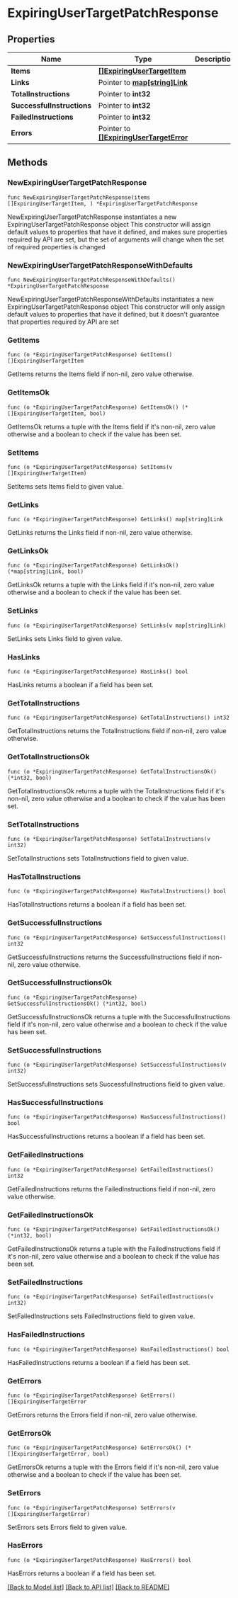 # ExpiringUserTargetPatchResponse

## Properties

Name | Type | Description | Notes
------------ | ------------- | ------------- | -------------
**Items** | [**[]ExpiringUserTargetItem**](ExpiringUserTargetItem.md) |  | 
**Links** | Pointer to [**map[string]Link**](Link.md) |  | [optional] 
**TotalInstructions** | Pointer to **int32** |  | [optional] 
**SuccessfulInstructions** | Pointer to **int32** |  | [optional] 
**FailedInstructions** | Pointer to **int32** |  | [optional] 
**Errors** | Pointer to [**[]ExpiringUserTargetError**](ExpiringUserTargetError.md) |  | [optional] 

## Methods

### NewExpiringUserTargetPatchResponse

`func NewExpiringUserTargetPatchResponse(items []ExpiringUserTargetItem, ) *ExpiringUserTargetPatchResponse`

NewExpiringUserTargetPatchResponse instantiates a new ExpiringUserTargetPatchResponse object
This constructor will assign default values to properties that have it defined,
and makes sure properties required by API are set, but the set of arguments
will change when the set of required properties is changed

### NewExpiringUserTargetPatchResponseWithDefaults

`func NewExpiringUserTargetPatchResponseWithDefaults() *ExpiringUserTargetPatchResponse`

NewExpiringUserTargetPatchResponseWithDefaults instantiates a new ExpiringUserTargetPatchResponse object
This constructor will only assign default values to properties that have it defined,
but it doesn't guarantee that properties required by API are set

### GetItems

`func (o *ExpiringUserTargetPatchResponse) GetItems() []ExpiringUserTargetItem`

GetItems returns the Items field if non-nil, zero value otherwise.

### GetItemsOk

`func (o *ExpiringUserTargetPatchResponse) GetItemsOk() (*[]ExpiringUserTargetItem, bool)`

GetItemsOk returns a tuple with the Items field if it's non-nil, zero value otherwise
and a boolean to check if the value has been set.

### SetItems

`func (o *ExpiringUserTargetPatchResponse) SetItems(v []ExpiringUserTargetItem)`

SetItems sets Items field to given value.


### GetLinks

`func (o *ExpiringUserTargetPatchResponse) GetLinks() map[string]Link`

GetLinks returns the Links field if non-nil, zero value otherwise.

### GetLinksOk

`func (o *ExpiringUserTargetPatchResponse) GetLinksOk() (*map[string]Link, bool)`

GetLinksOk returns a tuple with the Links field if it's non-nil, zero value otherwise
and a boolean to check if the value has been set.

### SetLinks

`func (o *ExpiringUserTargetPatchResponse) SetLinks(v map[string]Link)`

SetLinks sets Links field to given value.

### HasLinks

`func (o *ExpiringUserTargetPatchResponse) HasLinks() bool`

HasLinks returns a boolean if a field has been set.

### GetTotalInstructions

`func (o *ExpiringUserTargetPatchResponse) GetTotalInstructions() int32`

GetTotalInstructions returns the TotalInstructions field if non-nil, zero value otherwise.

### GetTotalInstructionsOk

`func (o *ExpiringUserTargetPatchResponse) GetTotalInstructionsOk() (*int32, bool)`

GetTotalInstructionsOk returns a tuple with the TotalInstructions field if it's non-nil, zero value otherwise
and a boolean to check if the value has been set.

### SetTotalInstructions

`func (o *ExpiringUserTargetPatchResponse) SetTotalInstructions(v int32)`

SetTotalInstructions sets TotalInstructions field to given value.

### HasTotalInstructions

`func (o *ExpiringUserTargetPatchResponse) HasTotalInstructions() bool`

HasTotalInstructions returns a boolean if a field has been set.

### GetSuccessfulInstructions

`func (o *ExpiringUserTargetPatchResponse) GetSuccessfulInstructions() int32`

GetSuccessfulInstructions returns the SuccessfulInstructions field if non-nil, zero value otherwise.

### GetSuccessfulInstructionsOk

`func (o *ExpiringUserTargetPatchResponse) GetSuccessfulInstructionsOk() (*int32, bool)`

GetSuccessfulInstructionsOk returns a tuple with the SuccessfulInstructions field if it's non-nil, zero value otherwise
and a boolean to check if the value has been set.

### SetSuccessfulInstructions

`func (o *ExpiringUserTargetPatchResponse) SetSuccessfulInstructions(v int32)`

SetSuccessfulInstructions sets SuccessfulInstructions field to given value.

### HasSuccessfulInstructions

`func (o *ExpiringUserTargetPatchResponse) HasSuccessfulInstructions() bool`

HasSuccessfulInstructions returns a boolean if a field has been set.

### GetFailedInstructions

`func (o *ExpiringUserTargetPatchResponse) GetFailedInstructions() int32`

GetFailedInstructions returns the FailedInstructions field if non-nil, zero value otherwise.

### GetFailedInstructionsOk

`func (o *ExpiringUserTargetPatchResponse) GetFailedInstructionsOk() (*int32, bool)`

GetFailedInstructionsOk returns a tuple with the FailedInstructions field if it's non-nil, zero value otherwise
and a boolean to check if the value has been set.

### SetFailedInstructions

`func (o *ExpiringUserTargetPatchResponse) SetFailedInstructions(v int32)`

SetFailedInstructions sets FailedInstructions field to given value.

### HasFailedInstructions

`func (o *ExpiringUserTargetPatchResponse) HasFailedInstructions() bool`

HasFailedInstructions returns a boolean if a field has been set.

### GetErrors

`func (o *ExpiringUserTargetPatchResponse) GetErrors() []ExpiringUserTargetError`

GetErrors returns the Errors field if non-nil, zero value otherwise.

### GetErrorsOk

`func (o *ExpiringUserTargetPatchResponse) GetErrorsOk() (*[]ExpiringUserTargetError, bool)`

GetErrorsOk returns a tuple with the Errors field if it's non-nil, zero value otherwise
and a boolean to check if the value has been set.

### SetErrors

`func (o *ExpiringUserTargetPatchResponse) SetErrors(v []ExpiringUserTargetError)`

SetErrors sets Errors field to given value.

### HasErrors

`func (o *ExpiringUserTargetPatchResponse) HasErrors() bool`

HasErrors returns a boolean if a field has been set.


[[Back to Model list]](../README.md#documentation-for-models) [[Back to API list]](../README.md#documentation-for-api-endpoints) [[Back to README]](../README.md)


